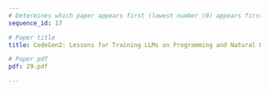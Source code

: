 ```yaml
---
# Determines which paper appears first (lowest number (0) appears first)
sequence_id: 17

# Paper title
title: CodeGen2: Lessons for Training LLMs on Programming and Natural Languages

# Paper pdf
pdf: 29.pdf

---
```

